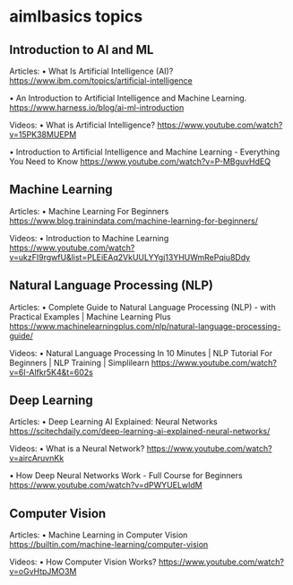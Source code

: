 # aimlbasics topics
 
## Introduction to AI and ML
Articles:
•	What Is Artificial Intelligence (AI)? 
https://www.ibm.com/topics/artificial-intelligence

•	An Introduction to Artificial Intelligence and Machine Learning.
https://www.harness.io/blog/ai-ml-introduction

Videos:
•	What is Artificial Intelligence?
https://www.youtube.com/watch?v=15PK38MUEPM

•	Introduction to Artificial Intelligence and Machine Learning - Everything You Need to Know
https://www.youtube.com/watch?v=P-MBguvHdEQ

## Machine Learning
Articles:
•	Machine Learning For Beginners
https://www.blog.trainindata.com/machine-learning-for-beginners/

Videos:
•	Introduction to Machine Learning
https://www.youtube.com/watch?v=ukzFI9rgwfU&list=PLEiEAq2VkUULYYgj13YHUWmRePqiu8Ddy

## Natural Language Processing (NLP)
Articles:
•	Complete Guide to Natural Language Processing (NLP) - with Practical Examples | Machine Learning Plus
https://www.machinelearningplus.com/nlp/natural-language-processing-guide/

Videos:
•	Natural Language Processing In 10 Minutes | NLP Tutorial For Beginners | NLP Training | Simplilearn
https://www.youtube.com/watch?v=6I-Alfkr5K4&t=602s

## Deep Learning
Articles:
•	Deep Learning AI Explained: Neural Networks 
https://scitechdaily.com/deep-learning-ai-explained-neural-networks/

Videos:
•	What is a Neural Network?
https://www.youtube.com/watch?v=aircAruvnKk

•	How Deep Neural Networks Work - Full Course for Beginners
https://www.youtube.com/watch?v=dPWYUELwIdM

## Computer Vision
Articles:
•	Machine Learning in Computer Vision
https://builtin.com/machine-learning/computer-vision

Videos:
•	How Computer Vision Works?
https://www.youtube.com/watch?v=oGvHtpJMO3M

